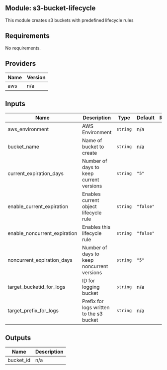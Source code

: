 ## Module: s3-bucket-lifecycle

This module creates s3 buckets with predefined lifecycle rules

## Requirements

No requirements.

## Providers

| Name | Version |
|------|---------|
| aws | n/a |

## Inputs

| Name | Description | Type | Default | Required |
|------|-------------|------|---------|:--------:|
| aws\_environment | AWS Environment | `string` | n/a | yes |
| bucket\_name | Name of bucket to create | `string` | n/a | yes |
| current\_expiration\_days | Number of days to keep current versions | `string` | `"5"` | no |
| enable\_current\_expiration | Enables current object lifecycle rule | `string` | `"false"` | no |
| enable\_noncurrent\_expiration | Enables this lifecycle rule | `string` | `"false"` | no |
| noncurrent\_expiration\_days | Number of days to keep noncurrent versions | `string` | `"5"` | no |
| target\_bucketid\_for\_logs | ID for logging bucket | `string` | n/a | yes |
| target\_prefix\_for\_logs | Prefix for logs written to the s3 bucket | `string` | n/a | yes |

## Outputs

| Name | Description |
|------|-------------|
| bucket\_id | n/a |

